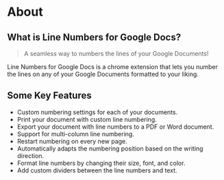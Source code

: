 # About

## What is Line Numbers for Google Docs? 

> A seamless way to numbers the lines of your Google Documents!

Line Numbers for Google Docs is a chrome extension that lets you number the lines on any of your Google Documents formatted to your liking.

## Some Key Features

* Custom numbering settings for each of your documents.
* Print your document with custom line numbering.
* Export your document with line numbers to a PDF or Word document.
* Support for multi-column line numbering.
* Restart numbering on every new page.
* Automatically adapts the numbering position based on the writing direction.
* Format line numbers by changing their size, font, and color.
* Add custom dividers between the line numbers and text.

